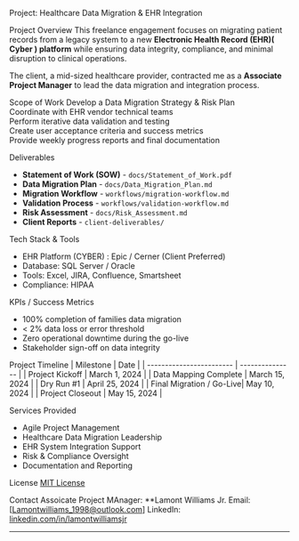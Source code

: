 Project: Healthcare Data Migration & EHR Integration

 Project Overview
This freelance engagement focuses on migrating patient records from a legacy system to a new **Electronic Health Record (EHR)( Cyber ) platform** while ensuring data integrity, compliance, and minimal disruption to clinical operations. 

The client, a mid-sized healthcare provider, contracted me as a **Associate Project Manager** to lead the data migration and integration process.

Scope of Work
Develop a Data Migration Strategy & Risk Plan  
Coordinate with EHR vendor technical teams  
Perform iterative data validation and testing  
Create user acceptance criteria and success metrics  
Provide weekly progress reports and final documentation

 Deliverables
- **Statement of Work (SOW)** - `docs/Statement_of_Work.pdf`
- **Data Migration Plan** - `docs/Data_Migration_Plan.md`
- **Migration Workflow** - `workflows/migration-workflow.md`
- **Validation Process** - `workflows/validation-workflow.md`
- **Risk Assessment** - `docs/Risk_Assessment.md`
- **Client Reports** - `client-deliverables/`

Tech Stack & Tools
- EHR Platform (CYBER) : Epic / Cerner (Client Preferred)
- Database: SQL Server / Oracle
- Tools: Excel, JIRA, Confluence, Smartsheet
- Compliance: HIPAA

KPIs / Success Metrics
- 100% completion of families data migration
- < 2% data loss or error threshold
- Zero operational downtime during the go-live
- Stakeholder sign-off on data integrity

Project Timeline
| Milestone                | Date            |
| ------------------------ | --------------- |
| Project Kickoff          | March 1, 2024   |
| Data Mapping Complete    | March 15, 2024  |
| Dry Run #1               | April 25, 2024  |
| Final Migration / Go-Live| May 10, 2024   |
| Project Closeout         | May 15, 2024    |

 Services Provided
- Agile Project Management
- Healthcare Data Migration Leadership
- EHR System Integration Support
- Risk & Compliance Oversight
- Documentation and Reporting

 License
[MIT License](./LICENSE)

Contact
Assoicate Project MAnager: **Lamont Williams Jr.
Email: [Lamontwilliams_1998@outlook.com]
LinkedIn: [linkedin.com/in/lamontwilliamsjr](https://www.linkedin.com/in/lamontwilliamsjr)

---



